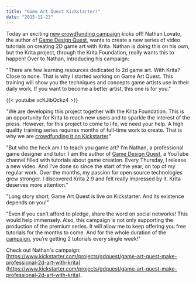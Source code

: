 ```yaml
---
title: "Game Art Quest Kickstarter!"
date: "2015-11-23"
---
```


Today an exciting [new crowdfunding campaign](https://www.kickstarter.com/projects/gdquest/game-art-quest-make-professional-2d-art-with-krita) kicks off! Nathan Lovato, the author of [Game Design Quest](http://youtube.com/c/gdquest), wants to create a new series of video tutorials on creating 2D game art with Krita. Nathan is doing this on his own, but the Krita project, through the Krita Foundation, really wants this to happen! Over to Nathan, introducing his campaign:

"There are few learning resources dedicated to 2d game art. With Krita? Close to none. That is why I started working on Game Art Quest. This training will show you the techniques and concepts game artists use in their daily work. If you want to become a better artist, this one is for you."

{{< youtube vcKJibQckz4 >}}

"We are developing this project together with the Krita Foundation. This is an opportunity for Krita to reach new users and to sparkle the interest of the press. However, for this project to come to life, we need your help. A high quality training series requires months of full-time work to create. That is why we are [crowdfunding it on Kickstarter](https://www.kickstarter.com/projects/gdquest/game-art-quest-make-professional-2d-art-with-krita)."

"But who the heck am I to teach you game art? I’m Nathan, a professional game designer and tutor. I am the author of [Game Design Quest](http://youtube.com/c/gdquest), a YouTube channel filled with tutorials about game creation. Every Thursday, I release a new video. And I’ve done so since the start of the year, on top of my regular work. Over the months, my passion for open source technologies grew stronger. I discovered Krita 2.9 and felt really impressed by it. Krita deserves more attention."

"Long story short, Game Art Quest is live on Kickstarter. And its existence depends on you!"

"Even if you can’t afford to pledge, share the word on social networks! This would help immensely. Also, this campaign is not only supporting the production of the premium series. It will allow me to keep offering you free tutorials for the months to come. And for the whole duration of the [campaign](https://www.kickstarter.com/projects/gdquest/game-art-quest-make-professional-2d-art-with-krita), you’re getting 2 tutorials every single week!"

Check out Nathan's campaign: [https://www.kickstarter.com/projects/gdquest/game-art-quest-make-professional-2d-art-with-krita](https://www.kickstarter.com/projects/gdquest/game-art-quest-make-professional-2d-art-with-krita).

